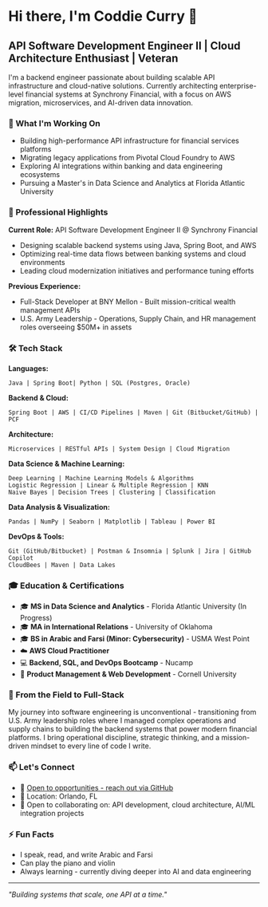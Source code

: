 # Hi there, I'm Coddie Curry 👋

## API Software Development Engineer II | Cloud Architecture Enthusiast | Veteran

I'm a backend engineer passionate about building scalable API infrastructure and cloud-native solutions. Currently architecting enterprise-level financial systems at Synchrony Financial, with a focus on AWS migration, microservices, and AI-driven data innovation.

### 🚀 What I'm Working On

- Building high-performance API infrastructure for financial services platforms
- Migrating legacy applications from Pivotal Cloud Foundry to AWS
- Exploring AI integrations within banking and data engineering ecosystems
- Pursuing a Master's in Data Science and Analytics at Florida Atlantic University

### 💼 Professional Highlights

**Current Role:** API Software Development Engineer II @ Synchrony Financial
- Designing scalable backend systems using Java, Spring Boot, and AWS
- Optimizing real-time data flows between banking systems and cloud environments
- Leading cloud modernization initiatives and performance tuning efforts

**Previous Experience:**
- Full-Stack Developer at BNY Mellon - Built mission-critical wealth management APIs
- U.S. Army Leadership - Operations, Supply Chain, and HR management roles overseeing $50M+ in assets

### 🛠️ Tech Stack

**Languages:**
```
Java | Spring Boot| Python | SQL (Postgres, Oracle)
```

**Backend & Cloud:**
```
Spring Boot | AWS | CI/CD Pipelines | Maven | Git (Bitbucket/GitHub) | PCF
```

**Architecture:**
```
Microservices | RESTful APIs | System Design | Cloud Migration
```

**Data Science & Machine Learning:**
```
Deep Learning | Machine Learning Models & Algorithms
Logistic Regression | Linear & Multiple Regression | KNN
Naive Bayes | Decision Trees | Clustering | Classification
```

**Data Analysis & Visualization:**
```
Pandas | NumPy | Seaborn | Matplotlib | Tableau | Power BI
```

**DevOps & Tools:**
```
Git (GitHub/Bitbucket) | Postman & Insomnia | Splunk | Jira | GitHub Copilot
CloudBees | Maven | Data Lakes
```

### 🎓 Education & Certifications

- 🎓 **MS in Data Science and Analytics** - Florida Atlantic University (In Progress)
- 🎓 **MA in International Relations** - University of Oklahoma
- 🎓 **BS in Arabic and Farsi (Minor: Cybersecurity)** - USMA West Point
- ☁️ **AWS Cloud Practitioner**
- 💻 **Backend, SQL, and DevOps Bootcamp** - Nucamp
- 📱 **Product Management & Web Development** - Cornell University

### 🌟 From the Field to Full-Stack

My journey into software engineering is unconventional - transitioning from U.S. Army leadership roles where I managed complex operations and supply chains to building the backend systems that power modern financial platforms. I bring operational discipline, strategic thinking, and a mission-driven mindset to every line of code I write.

### 📫 Let's Connect

- 💼 [Open to opportunities - reach out via GitHub](https://github.com/yourusername)
- 📍 Location: Orlando, FL
- 💼 Open to collaborating on: API development, cloud architecture, AI/ML integration projects

### ⚡ Fun Facts

- I speak, read, and write Arabic and Farsi
- Can play the piano and violin
- Always learning - currently diving deeper into AI and data engineering

---

*"Building systems that scale, one API at a time."*
